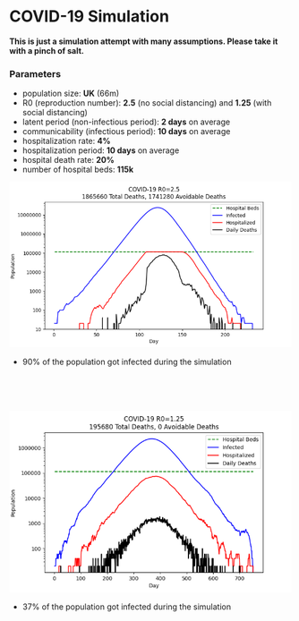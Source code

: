 # COVID-19 Simulation

**This is just a simulation attempt with many assumptions. Please take it with a pinch of salt.**

### Parameters
- population size: **UK** (66m)
- R0 (reproduction number): **2.5** (no social distancing) and **1.25** (with social distancing)
- latent period (non-infectious period): **2 days** on average
- communicability (infectious period): **10 days** on average
- hospitalization rate: **4%**
- hospitalization period: **10 days** on average
- hospital death rate: **20%**
- number of hospital beds: **115k**

![R0=2.5](covid-19_r0-2.5.png)
- 90% of the population got infected during the simulation
<br/>
<br/>
<br/>

![R0=1.25](covid-19_r0-1.25.png)
- 37% of the population got infected during the simulation
